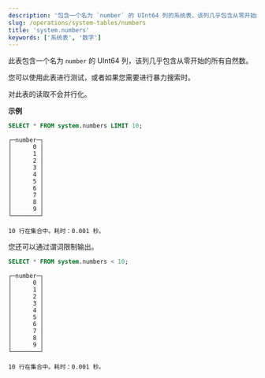 ```yaml
---
description: '包含一个名为 `number` 的 UInt64 列的系统表，该列几乎包含从零开始的所有自然数。'
slug: /operations/system-tables/numbers
title: 'system.numbers'
keywords: ['系统表', '数字']
---
```


此表包含一个名为 `number` 的 UInt64 列，该列几乎包含从零开始的所有自然数。

您可以使用此表进行测试，或者如果您需要进行暴力搜索时。

对此表的读取不会并行化。

**示例**

```sql
SELECT * FROM system.numbers LIMIT 10;
```

```response
┌─number─┐
│      0 │
│      1 │
│      2 │
│      3 │
│      4 │
│      5 │
│      6 │
│      7 │
│      8 │
│      9 │
└────────┘

10 行在集合中。耗时：0.001 秒。
```

您还可以通过谓词限制输出。

```sql
SELECT * FROM system.numbers < 10;
```

```response
┌─number─┐
│      0 │
│      1 │
│      2 │
│      3 │
│      4 │
│      5 │
│      6 │
│      7 │
│      8 │
│      9 │
└────────┘

10 行在集合中。耗时：0.001 秒。
```
